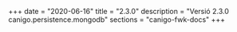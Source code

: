 +++
date        = "2020-06-16"
title       = "2.3.0"
description = "Versió 2.3.0 canigo.persistence.mongodb"
sections    = "canigo-fwk-docs"
+++